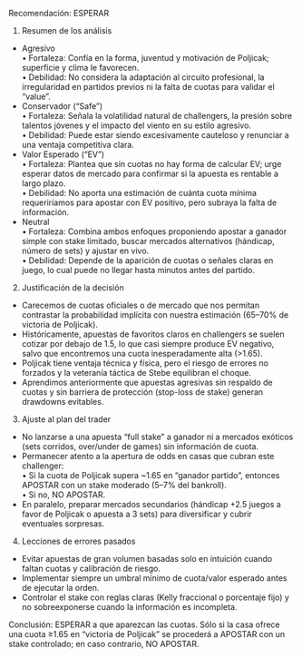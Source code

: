 Recomendación: ESPERAR

1. Resumen de los análisis  
- Agresivo  
  • Fortaleza: Confía en la forma, juventud y motivación de Poljicak; superficie y clima le favorecen.  
  • Debilidad: No considera la adaptación al circuito profesional, la irregularidad en partidos previos ni la falta de cuotas para validar el “value”.  
- Conservador (“Safe”)  
  • Fortaleza: Señala la volatilidad natural de challengers, la presión sobre talentos jóvenes y el impacto del viento en su estilo agresivo.  
  • Debilidad: Puede estar siendo excesivamente cauteloso y renunciar a una ventaja competitiva clara.  
- Valor Esperado (“EV”)  
  • Fortaleza: Plantea que sin cuotas no hay forma de calcular EV; urge esperar datos de mercado para confirmar si la apuesta es rentable a largo plazo.  
  • Debilidad: No aporta una estimación de cuánta cuota mínima requeriríamos para apostar con EV positivo, pero subraya la falta de información.  
- Neutral  
  • Fortaleza: Combina ambos enfoques proponiendo apostar a ganador simple con stake limitado, buscar mercados alternativos (hándicap, número de sets) y ajustar en vivo.  
  • Debilidad: Depende de la aparición de cuotas o señales claras en juego, lo cual puede no llegar hasta minutos antes del partido.

2. Justificación de la decisión  
- Carecemos de cuotas oficiales o de mercado que nos permitan contrastar la probabilidad implícita con nuestra estimación (65–70% de victoria de Poljicak).  
- Históricamente, apuestas de favoritos claros en challengers se suelen cotizar por debajo de 1.5, lo que casi siempre produce EV negativo, salvo que encontremos una cuota inesperadamente alta (>1.65).  
- Poljicak tiene ventaja técnica y física, pero el riesgo de errores no forzados y la veteranía táctica de Stebe equilibran el choque.  
- Aprendimos anteriormente que apuestas agresivas sin respaldo de cuotas y sin barriera de protección (stop-loss de stake) generan drawdowns evitables.

3. Ajuste al plan del trader  
- No lanzarse a una apuesta “full stake” a ganador ni a mercados exóticos (sets corridos, over/under de games) sin información de cuota.  
- Permanecer atento a la apertura de odds en casas que cubran este challenger:  
   • Si la cuota de Poljicak supera ~1.65 en “ganador partido”, entonces APOSTAR con un stake moderado (5–7% del bankroll).  
   • Si no, NO APOSTAR.  
- En paralelo, preparar mercados secundarios (hándicap +2.5 juegos a favor de Poljicak o apuesta a 3 sets) para diversificar y cubrir eventuales sorpresas.

4. Lecciones de errores pasados  
- Evitar apuestas de gran volumen basadas solo en intuición cuando faltan cuotas y calibración de riesgo.  
- Implementar siempre un umbral mínimo de cuota/valor esperado antes de ejecutar la orden.  
- Controlar el stake con reglas claras (Kelly fraccional o porcentaje fijo) y no sobreexponerse cuando la información es incompleta.

Conclusión: ESPERAR a que aparezcan las cuotas. Sólo si la casa ofrece una cuota ≥1.65 en “victoria de Poljicak” se procederá a APOSTAR con un stake controlado; en caso contrario, NO APOSTAR.